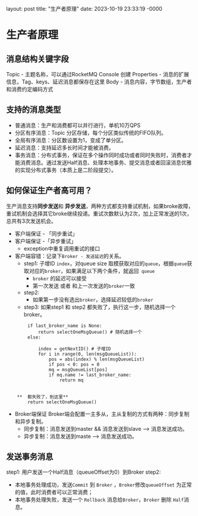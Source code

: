 layout: post
title: "生产者原理"
date: 2023-10-19 23:33:19 -0000

# 生产者原理
## 消息结构关键字段
Topic - 主题名称，可以通过RocketMQ Console 创建
Properties - 消息的扩展信息，Tag、keys、延迟消息都保存在这里
Body - 消息内容，字节数组，生产者和消费约定编码方式

## 支持的消息类型
- 普通消息：生产和消费都可以并行进行，单机10万QPS
- 分区有序消息：Topic 分区存储，每个分区类似传统的FIFO队列。
- 全局有序消息：分区数设置为1，变成了单分区。
- 延迟消息：支持延迟多长时间才能被消费。
- 事务消息：分布式事务，保证在多个操作同时成功或者同时失败时，消费者才能消费消息。通过发送Half消息、处理本地事务、提交消息或者回滚消息优雅的实现分布式事务（本质上是二阶段提交）。
## 如何保证生产者高可用？
生产消息支持**同步发送**和 **异步发送**，两种方式都支持重试机制，如果broke故障，重试机制会选择其它broke继续投递。重试次数默认为2次，加上正常发送的1次，总共有3次发送机会。
- 客户端保证 - 「同步重试」
- 客户端保证 -「异步重试」
	- exception中重复调用重试的接口
- 客户端容错：记录下`Broker - 发送延迟`的关系。
	- step1: 子增ID  `index`，对queue size 取模获取对应的`queue`，根据`queue`获取对应的`broker`，如果满足以下两个条件，就返回` queue`
		- `broker` 的延迟可以接受
		- 第一次发送  或者 和上一次发送的`broker`一致
	- step2: 
		- 如果第一步没有选出`broker`，选择延迟较低的`broker`
	- step3:
		如果step1 和 step2 都失败了，执行这一步，随机选择一个broker。

```	
		if last_broker_name is None:
			return selectOneMsgQueue() # 随机选择一个
		else:
				
			index = getNextID() # 子增ID
			for i in range(0, len(msgQueueList)):
				pos = abs(index) % len(msgQueueList)
				if pos < 0: pos = 0
				mq = msgQueueList[pos]
				if mq.name != last_broker_name:
					return mq
 	
    
	**	都失败了，到这里**
		return selectOneMsgQueue()
```

- Broker端保证
	Broker端会配置一主多从，主从复制的方式有两种：同步复制和异步复制。
	- 同步复制：消息发送到master && 消息发送到slave —\> 消息发送成功。
	- 异步复制：消息发送到maste —\> 消息发送成功。
## 发送事务消息
step1: 用户发送一个Half消息（queueOffset为0）到Broker
step2: 
- 本地事务处理成功，发送`Commit` 到 `Broker` ，`Broker`修改`queueOffset` 为正常的值，此时消费者可以正常消费；
- 本地事务处理失败，发送一个 `Rollback` 消息给`Broker`，`Broker` 删除 `Half`消息。